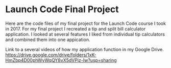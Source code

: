 # Launch Code Final Project
Here are the code files of my final project for the Launch Code course I took in 2017.
For my final project I recreated a tip and split bill calculator application. I looked at several features I liked from individual tip calculators and combined them into one appication.

Link to a several videos of how my application function in my Google Drive.
https://drive.google.com/drive/folders/1xK-HmZbp4D00phWyWqQY8vX5dVPjz-Iw?usp=sharing
